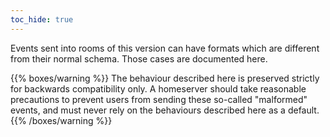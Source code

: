 ```yaml
---
toc_hide: true
---
```


Events sent into rooms of this version can have formats which are different
from their normal schema. Those cases are documented here.

{{% boxes/warning %}}
The behaviour described here is preserved strictly for backwards compatibility
only. A homeserver should take reasonable precautions to prevent users from
sending these so-called "malformed" events, and must never rely on the behaviours
described here as a default.
{{% /boxes/warning %}}
